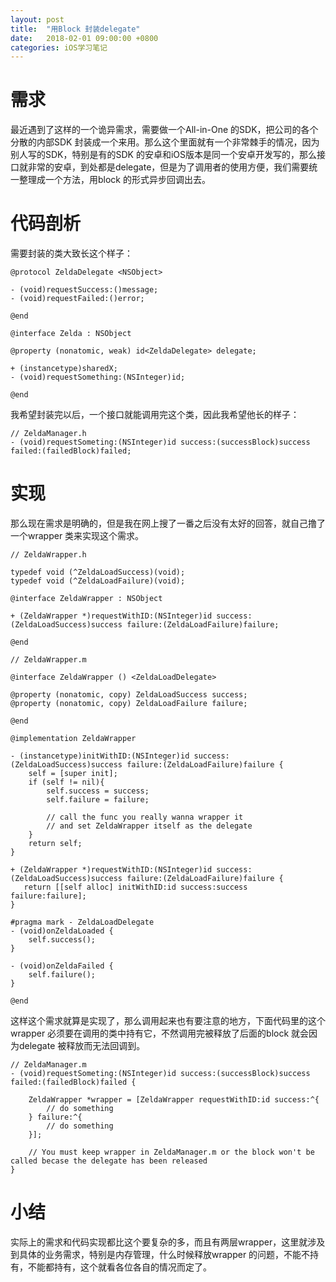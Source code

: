 ```yaml
---
layout: post
title:  "用Block 封装delegate"
date:   2018-02-01 09:00:00 +0800
categories: iOS学习笔记
---
```


# 需求
最近遇到了这样的一个诡异需求，需要做一个All-in-One 的SDK，把公司的各个分散的内部SDK 封装成一个来用。那么这个里面就有一个非常棘手的情况，因为别人写的SDK，特别是有的SDK 的安卓和iOS版本是同一个安卓开发写的，那么接口就非常的安卓，到处都是delegate，但是为了调用者的使用方便，我们需要统一整理成一个方法，用block 的形式异步回调出去。

# 代码剖析
需要封装的类大致长这个样子：

```
@protocol ZeldaDelegate <NSObject>

- (void)requestSuccess:()message;
- (void)requestFailed:()error;

@end

@interface Zelda : NSObject

@property (nonatomic, weak) id<ZeldaDelegate> delegate;

+ (instancetype)sharedX;
- (void)requestSomething:(NSInteger)id;

@end
```

我希望封装完以后，一个接口就能调用完这个类，因此我希望他长的样子：

```
// ZeldaManager.h
- (void)requestSometing:(NSInteger)id success:(successBlock)success failed:(failedBlock)failed;
```

# 实现
那么现在需求是明确的，但是我在网上搜了一番之后没有太好的回答，就自己撸了一个wrapper 类来实现这个需求。

```
// ZeldaWrapper.h

typedef void (^ZeldaLoadSuccess)(void);
typedef void (^ZeldaLoadFailure)(void);

@interface ZeldaWrapper : NSObject

+ (ZeldaWrapper *)requestWithID:(NSInteger)id success:(ZeldaLoadSuccess)success failure:(ZeldaLoadFailure)failure;

@end
```


```
// ZeldaWrapper.m

@interface ZeldaWrapper () <ZeldaLoadDelegate>

@property (nonatomic, copy) ZeldaLoadSuccess success;
@property (nonatomic, copy) ZeldaLoadFailure failure;

@end

@implementation ZeldaWrapper

- (instancetype)initWithID:(NSInteger)id success:(ZeldaLoadSuccess)success failure:(ZeldaLoadFailure)failure {
    self = [super init];
    if (self != nil){
        self.success = success;
        self.failure = failure;
        
        // call the func you really wanna wrapper it
        // and set ZeldaWrapper itself as the delegate
    }
    return self;
}

+ (ZeldaWrapper *)requestWithID:(NSInteger)id success:(ZeldaLoadSuccess)success failure:(ZeldaLoadFailure)failure {
   return [[self alloc] initWithID:id success:success failure:failure];
}

#pragma mark - ZeldaLoadDelegate
- (void)onZeldaLoaded {
    self.success();
}

- (void)onZeldaFailed {
    self.failure();
}

@end
```
这样这个需求就算是实现了，那么调用起来也有要注意的地方，下面代码里的这个wrapper 必须要在调用的类中持有它，不然调用完被释放了后面的block 就会因为delegate 被释放而无法回调到。

```
// ZeldaManager.m
- (void)requestSometing:(NSInteger)id success:(successBlock)success failed:(failedBlock)failed {

	ZeldaWrapper *wrapper = [ZeldaWrapper requestWithID:id success:^{
        // do something
    } failure:^{
        // do something
    }];
    
    // You must keep wrapper in ZeldaManager.m or the block won't be called becase the delegate has been released
}
```

# 小结
实际上的需求和代码实现都比这个要复杂的多，而且有两层wrapper，这里就涉及到具体的业务需求，特别是内存管理，什么时候释放wrapper 的问题，不能不持有，不能都持有，这个就看各位各自的情况而定了。

